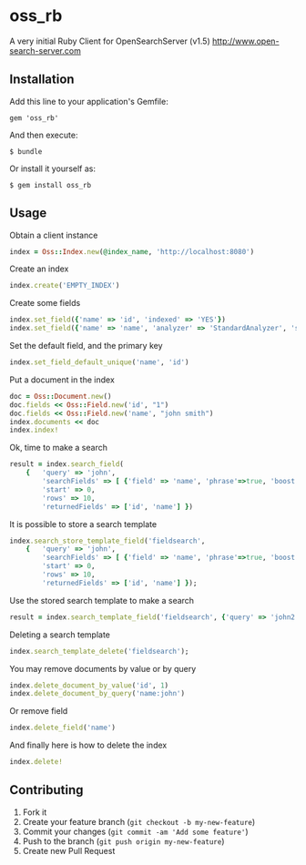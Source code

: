 # oss_rb


A very initial Ruby Client for OpenSearchServer (v1.5) http://www.open-search-server.com


## Installation

Add this line to your application's Gemfile:

    gem 'oss_rb'

And then execute:

    $ bundle

Or install it yourself as:

    $ gem install oss_rb

## Usage

Obtain a client instance
```ruby
index = Oss::Index.new(@index_name, 'http://localhost:8080')
```

Create an index
```ruby
index.create('EMPTY_INDEX')
```

Create some fields
```ruby
index.set_field({'name' => 'id', 'indexed' => 'YES'})
index.set_field({'name' => 'name', 'analyzer' => 'StandardAnalyzer', 'stored' => 'YES', 'indexed' => 'YES'})
```

Set the default field, and the primary key
```ruby
index.set_field_default_unique('name', 'id')
```

Put a document in the index
```ruby
doc = Oss::Document.new()
doc.fields << Oss::Field.new('id', "1")
doc.fields << Oss::Field.new('name', "john smith")
index.documents << doc
index.index!
```

Ok, time to make a search
```ruby
result = index.search_field(
	{	'query' => 'john',
		'searchFields' => [ {'field' => 'name', 'phrase'=>true, 'boost' => 1.0} ],
		'start' => 0,
		'rows' => 10,
        'returnedFields' => ['id', 'name'] })
```

It is possible to store a search template
```ruby
index.search_store_template_field('fieldsearch',
	{	'query' => 'john',
		'searchFields' => [ {'field' => 'name', 'phrase'=>true, 'boost' => 1.0} ],
		'start' => 0,
		'rows' => 10,
        'returnedFields' => ['id', 'name'] });
 ```
     
Use the stored search template to make a search
```ruby
result = index.search_template_field('fieldsearch', {'query' => 'john2'});
```

Deleting a search template
```ruby
index.search_template_delete('fieldsearch');
```

You may remove documents by value or by query
```ruby
index.delete_document_by_value('id', 1)
index.delete_document_by_query('name:john')
```
Or remove field
```ruby
index.delete_field('name')
```

And finally here is how to delete the index
```ruby
index.delete!
```

## Contributing

1. Fork it
2. Create your feature branch (`git checkout -b my-new-feature`)
3. Commit your changes (`git commit -am 'Add some feature'`)
4. Push to the branch (`git push origin my-new-feature`)
5. Create new Pull Request

